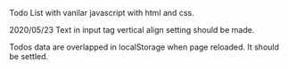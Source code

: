 Todo List with vanilar javascript with html and css.

2020/05/23
Text in input tag vertical align setting should be made.

Todos data are overlapped in localStorage when page reloaded. It should be settled.